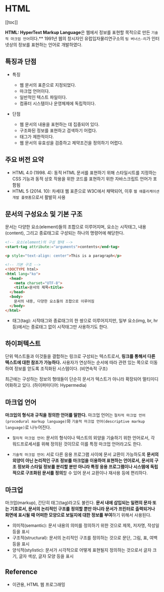 # HTML

[[toc]]

**HTML: HyperText Markup Language**은 웹에서 정보를 표현할 목적으로 만든 `기술적 마크업 언어`이다.** 1991년 웹의 창시자인 유럽입자물리연구소의 `팀 버너스-리`가 인터넷상의 정보를 표현하는 언어로 개발하였다.

## 특징과 단점

- 특징

  - 웹 문서의 표준으로 지정되었다.
  - 마크업 언어이다.
  - 일반적인 텍스트 파일이다.
  - 컴퓨터 시스템이나 운영체제에 독립적이다.

- 단점

  - 웹 문서의 내용을 표현하는 데 집중되어 있다.
  - 구조화된 정보를 표현하고 검색하기 어렵다.
  - 태그가 제한적이다.
  - 웹 문서의 유효성을 검증하고 제약조건을 정의하기 어렵다.

## 주요 버전 요약

- HTML 4.0 (1998. 4): 동적 HTML 문서를 표현하기 위해 스타일시트를 지정하는 CSS 기능과 동적 상호 작용을 위한 코드를 표현하기 위한 자바스크립트 언어가 포함됨
- HTML 5 (2014. 10): 차세대 웹 표준으로 W3C에서 채택되어, 이후 `웹 애플리케이션 개발 플랫폼`으로서 활발히 사용

## 문서의 구성요소 및 기본 구조

문서는 다양한 요소(element)들의 조합으로 이루어지며, 요소는 시작태그, 내용(content), 그리고 종료태그로 구성되는 하나의 명령어에 해당한다.

```html
<!-- 요소(element)의 구성 형태 -->
<start-tag attribute:="arguments">contents</end-tag>
```

```html
<p style="text-align: center">This is a paragraph</p>
```

```html
<!-- 기본 구조 -->
<!DOCTYPE html>
<html lang="ko">
  <head>
    <meta charset="UTF-8">
    <title>문서의 제목<title>
  </head>
  <body>
    문서의 내용, 다양한 요소들의 조합으로 이루어짐
  </body>
</html>
```

- 태그(tag): 시작태그와 종료태그의 한 쌍으로 이루어지지만, 일부 요소(img, br, hr 등)에서는 종료태그 없이 시작태그만 사용하기도 한다.

## 하이퍼텍스트

단위 텍스트들과 이것들을 결합하는 링크로 구성되는 텍스트로서, **링크를 통해서 다른 텍스트에 대한 참조가 가능하다.** 사용자가 연상하는 순서에 따라 관련 있는 쪽으로 이동하여 정보를 얻도록 조직화된 시스템이다. (비연속적 구조)

최근에는 구성하는 정보의 형태들이 단순히 문서가 텍스트가 아니라 확장되어 멀티미디어화하고 있다. (하이퍼미디어: Hypermedia)

## 마크업 언어

**마크업의 형식과 규칙을 정의한 언어를 말한다.** 마크업 언어는 `절차적 마크업 언어(procedural markup language)`와 `기술적 마크업 언어(descriptive markup language)`로 나누어진다.

- `절차적 마크업 언어`: 문서의 형식이나 텍스트의 외양을 기술하기 위한 언어로서, 각 워드프로세서를 위해 정의된 것이므로 이를 특정 마크업 언어라고도 한다.

- `기술적 마크업 언어`: 서로 다른 응용 프로그램 사이에 문서 교환이 가능하도록 **문서의 외양이 아닌 논리적인 구조 정보를 마크업을 이용하여 표현하는 언어로서, 문서의 구조 정보와 스타일 정보를 분리할 분만 아니라 특정 응용 프로그램이나 시스템에 독립적으로 구조화된 문서를 정의**할 수 있어 문서 교환이나 재사용 등에 편리하다.

## 마크업

마크업(markup), 간단히 태그(tag)라고도 불린다. **문서 내에 삽입되는 일련의 문자 또는 기호로서, 문서의 논리적인 구조를 정의할 뿐만 아니라 문서가 프린터로 출력되거나 화면에 표시될 때 어떠한 모양으로 보일지에 대한 정보를 부여**하기 위해서 사용된다.

- 의미적(semantic): 문서 내용의 의미를 정의하기 위한 것으로 제목, 저자명, 작성일 등을 표시
- 구조적(structural): 문서의 논리적인 구조를 정의하는 것으로 문단, 그림, 표, 여백 등을 표시
- 양식적(stylistic): 문서가 시각적으로 어떻게 표현될지 정의하는 것으로서 글자 크기, 글자 색상, 글자 모양 등을 표시

## Reference

- 이관용, HTML 웹 프로그래밍
